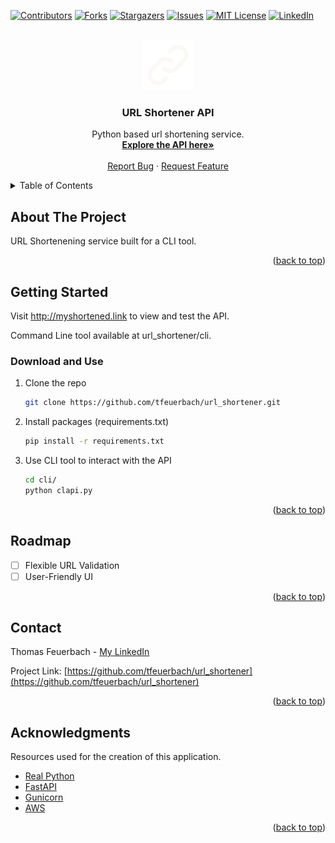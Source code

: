 <a name="readme-top"></a>
<!-- PROJECT SHIELDS -->
[![Contributors][contributors-shield]][contributors-url]
[![Forks][forks-shield]][forks-url]
[![Stargazers][stars-shield]][stars-url]
[![Issues][issues-shield]][issues-url]
[![MIT License][license-shield]][license-url]
[![LinkedIn][linkedin-shield]][linkedin-url]


<!-- PROJECT LOGO -->
<br />
<div align="center">
  <a href="https://github.com/tfeuerbach/url_shortener">
    <img src="/ui/assets/images/logo.svg" alt="Logo" width="80" height="80">
  </a>

  <h3 align="center">URL Shortener API</h3>

  <p align="center">
    Python based url shortening service.
    <br />
    <a href="http://myshortened.link/docs"><strong>Explore the API here»</strong></a>
    <br />
    <br />
    <a href="https://github.com/tfeuerbach/url_shortener/issues">Report Bug</a>
    ·
    <a href="https://github.com/tfeuerbach/url_shortener/issues">Request Feature</a>
  </p>
</div>



<!-- TABLE OF CONTENTS -->
<details>
  <summary>Table of Contents</summary>
  <ol>
    <li>
      <a href="#about-the-project">About The Project</a>
    </li>
    <li>
      <a href="#getting-started">Getting Started</a>
      <ul>
        <li><a href="#installation">Download and Use</a></li>
      </ul>
    </li>
    <li><a href="#roadmap">Roadmap</a></li>
    <li><a href="#acknowledgments">Acknowledgments</a></li>
  </ol>
</details>



<!-- ABOUT THE PROJECT -->
## About The Project

URL Shortenening service built for a CLI tool.

<p align="right">(<a href="#readme-top">back to top</a>)</p>


<!-- GETTING STARTED -->
## Getting Started

Visit http://myshortened.link to view and test the API.

Command Line tool available at url_shortener/cli.

### Download and Use

1. Clone the repo
   ```sh
   git clone https://github.com/tfeuerbach/url_shortener.git
   ```
2. Install packages (requirements.txt)
   ```sh
   pip install -r requirements.txt
   ```
3. Use CLI tool to interact with the API
   ```sh
   cd cli/
   python clapi.py
   ```

<p align="right">(<a href="#readme-top">back to top</a>)</p>


<!-- ROADMAP -->
## Roadmap

- [ ] Flexible URL Validation
- [ ] User-Friendly UI

<p align="right">(<a href="#readme-top">back to top</a>)</p>


<!-- CONTACT -->
## Contact

Thomas Feuerbach - [My LinkedIn](https://linkedin.com/in/tfeuerbach)

Project Link: [https://github.com/tfeuerbach/url_shortener](https://github.com/tfeuerbach/url_shortener)

<p align="right">(<a href="#readme-top">back to top</a>)</p>


<!-- ACKNOWLEDGMENTS -->
## Acknowledgments

Resources used for the creation of this application.

* [Real Python](https://realpython.com)
* [FastAPI](https://fastapi.tiangolo.com)
* [Gunicorn](https://gunicorn.org)
* [AWS](https://aws.amazon.com)

<p align="right">(<a href="#readme-top">back to top</a>)</p>


<!-- MARKDOWN LINKS & IMAGES -->
<!-- https://www.markdownguide.org/basic-syntax/#reference-style-links -->
[contributors-shield]: https://img.shields.io/github/contributors/tfeuerbach/url_shortener.svg?style=for-the-badge
[contributors-url]: https://github.com/tfeuerbach/url_shortener/graphs/contributors
[forks-shield]: https://img.shields.io/github/forks/tfeuerbach/url_shortener.svg?style=for-the-badge
[forks-url]: https://github.com/tfeuerbach/url_shortener/network/members
[stars-shield]: https://img.shields.io/github/stars/tfeuerbach/url_shortener.svg?style=for-the-badge
[stars-url]: https://github.com/tfeuerbach/url_shortener/stargazers
[issues-shield]: https://img.shields.io/github/issues/tfeuerbach/url_shortener.svg?style=for-the-badge
[issues-url]: https://github.com/tfeuerbach/url_shortener/issues
[license-shield]: https://img.shields.io/github/license/tfeuerbach/url_shortener.svg?style=for-the-badge
[license-url]: https://github.com/tfeuerbach/url_shortener/blob/master/LICENSE.txt
[linkedin-shield]: https://img.shields.io/badge/-LinkedIn-black.svg?style=for-the-badge&logo=linkedin&colorB=555
[linkedin-url]: https://linkedin.com/in/tfeuerbach
[Python]: https://img.shields.io/badge/python-3776AB?style=for-the-badge&logo=python&logoColor=white
[Python-url]: https://python.org/
